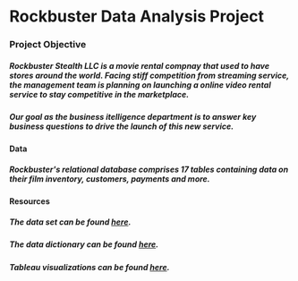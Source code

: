 # Rockbuster Data Analysis Project
### Project Objective 
##### Rockbuster Stealth LLC is a movie rental compnay that used to have stores around the world. Facing stiff competition from streaming service, the management team is planning on launching a online video rental service to stay competitive in the marketplace.
##### Our goal as the business itelligence department is to answer key business questions to drive the launch of this new service.
#### Data
##### Rockbuster's relational database comprises 17 tables containing data on their film inventory, customers, payments and more. 
#### Resources
##### The data set can be found [here](http://www.postgresqltutorial.com/wp-content/uploads/2019/05/dvdrental.zip).
##### The data dictionary can be found [here](https://github.com/jonathanfava/Rockbuster-SQL/blob/main/Project_Brief%20.pdf).
##### Tableau visualizations can be found [here](https://public.tableau.com/views/RockbusterAnalysis_16579321157190/Map?:language=en-US&:display_count=n&:origin=viz_share_link).
